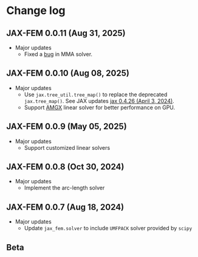 # Change log


## JAX-FEM 0.0.11 (Aug 31, 2025)
* Major updates
  * Fixed a [bug](https://github.com/deepmodeling/jax-fem/issues/69) in MMA solver.


## JAX-FEM 0.0.10 (Aug 08, 2025)
* Major updates
  * Use `jax.tree_util.tree_map()` to replace the deprecated `jax.tree_map()`. See JAX updates [jax 0.4.26 (April 3, 2024)](https://docs.jax.dev/en/latest/changelog.html).
  * Support [AMGX](https://github.com/NVIDIA/AMGX) linear solver for better performance on GPU.


## JAX-FEM 0.0.9 (May 05, 2025)

* Major updates
  * Support customized linear solvers

## JAX-FEM 0.0.8 (Oct 30, 2024)

* Major updates
  * Implement the arc-length solver

## JAX-FEM 0.0.7 (Aug 18, 2024)

* Major updates
  *  Update `jax_fem.solver` to include `UMFPACK` solver provided by `scipy`


## Beta

